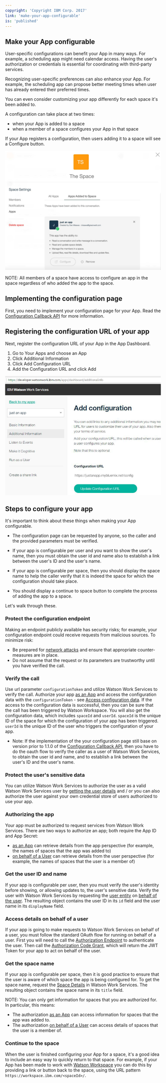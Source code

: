 ```yaml
---
copyright: 'Copyright IBM Corp. 2017'
link: 'make-your-app-configurable'
is: 'published'
---
```

## Make your App configurable

User-specific configurations can benefit your App in many ways. For example, a scheduling app might need calendar access. Having the user's authorization or credentials is essential for coordinating with third-party services.  

Recognizing user-specific preferences can also enhance your App.  For example, the scheduling app can propose better meeting times when user has already entered their preferred times.

You can even consider customizing your app differently for each space it's been added to.   

A configuration can take place at two times:
 - when your App is added to a space
 - when a member of a space configures your App in that space

If your App registers a configuration, then users adding it to a space will see a Configure button.

![AppConfig Usage Screenshot](../images/ConfigUsage.jpg)

NOTE: All members of a space have access to configure an app in the space regardless of who added the app to the space.

## Implementing the configuration page

First, you need to implement your configuration page for your App. Read the [Configuration Callback API](../guides/V1_App_Configuration_Callback.md) for more information.


## Registering the configuration URL of your app

Next, register the configuration URL of your App in the App Dashboard.  
1. Go to Your Apps and choose an App
2.  Click Additional Information
3.  Click Add Configuration URL
4.  Add the Configuration URL and click Add

![AppConfig Registration Screenshot](../images/RegisterConfigUrl.jpg)


## Steps to configure your app

It's important to think about these things when making your App configurable.
 - The configuration page can be requested by anyone, so the caller and the provided parameters must be verified.

 - If your app is configurable per user and you want to show the user's name, then you must obtain the user id and name also to establish a link between the user's ID and the user's name.

 - If your app is configurable per space, then you should display the space name to help the caller verify that it is indeed the space for which the configuration should take place.

 - You should display a continue to space button to complete the process of adding the app to a space.

 Let's walk through these.

### Protect the configuration endpoint

Making an endpoint publicly available has security risks; for example, your configuration endpoint could receive requests from malicious sources. To minimize risk:
- Be prepared for <a href="https://en.wikipedia.org/wiki/Network_security#Types_of_Attacks" target="_blank">network attacks</a> and ensure that appropriate counter-measures are in place.
- Do not assume that the request or its parameters are trustworthy until you have verified the call.


### Verify the call

Use url parameter `configurationToken` and utilize Watson Work Services to verify the call.
Authorize your app [as an App](../references/V1_oauth_token_client_credentials.yml) and access the configuration data with the `configurationToken` - see [Access configuration data](./docs#access-configuration-data).
If the access to the configuration data is successful, then you can be sure that the call has been triggered by Watson Workspace.
You will also get the configuration data, which includes `spaceId` and `userId`.  `spaceId` is the unique ID of the space for which the configuration of your app has been triggered.  `userId` is the unique ID of the user who triggers the configuration of your app.

- Note: If the implementation of the your configuration page still base on version prior to 1.1.0 of the [Configuration Callback API](../guides/V1_App_Configuration_Callback.md), then you have to do the oauth flow to verify the caller as a user of Watson Work Services, to obtain the user id and name, and to establish a link between the user's ID and the user's name.


### Protect the user's sensitive data

You can utilize Watson Work Services to authorize the user as a valid Watson Work Services user by [getting the user details](./docs#get-the-user-id-and-name) and / or you can also authorize the user against your own credential store of users authorized to use your app.


### Authorizing the app

Your app must be authorized to request services from Watson Work Services. There are two ways to authorize an app; both require the App ID and App Secret:
- [as an App](../references/V1_oauth_token_client_credentials.yml) can retrieve details from the app perspective (for example, the names of spaces that the app was added to)
- [on behalf of a User](./docs#access-details-on-behalf-of-a-user) can retrieve details from the user perspective (for example, the names of spaces that the user is a member of)


<a id="get-the-user-id-and-name"></a>

### Get the user ID and name

If your app is configurable per user, then you must verify the user's identity before showing, or allowing updates to, the user's sensitive data. Verify the user with Watson Work Services by requesting the [user entity](./docs#get-my-user-information) on [behalf of the user](./docs#access-details-on-behalf-of-a-user). The resulting object contains the user ID in its `id` field and the user name in its `displayName` field.


<a id="access-details-on-behalf-of-a-user"></a>

### Access details on behalf of a user

If your app is going to make requests to Watson Work Services on behalf of a user, you must follow the standard OAuth flow for running on behalf of a user. First you will need to call the [Authorization Endpoint](../references/V1_oauth_authorize_code.yml) to authenticate the user. Then call the [Authorization Code Grant](../references/V1_oauth_token_code.yml), which will return the JWT Token for your app to act on behalf of the user.


### Get the space name

If your app is configurable per space, then it is good practice to ensure that the user is aware of which space the app is being configured for.  To get the space name, request the [Space Details](./docs#get-space-details) in Watson Work Services.  The resulting object contains the space name in its `title` field.

NOTE: You can only get information for spaces that you are authorized for. In particular, this means:
- The authorization [as an App](../references/V1_oauth_token_client_credentials.yml) can access information for spaces that the app was added to.
- The authorization [on behalf of a User](./docs#access-details-on-behalf-of-a-user) can access details of spaces that the user is a member of.


### Continue to the space

When the user is finished configuring your App for a space, it's a good idea to include an easy way to quickly return to that space. For example, if your App has been made to work with <a href="https://workspace.ibm.com/" target="_blank">Watson Workspace</a> you can do this by providing a link or button back to the space, using the URL pattern `https://workspace.ibm.com/<spaceId>/`.
